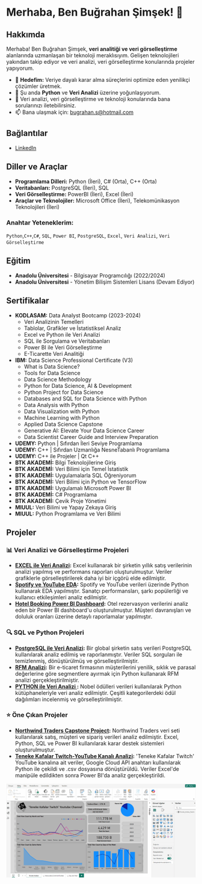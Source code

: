 # Merhaba, Ben Buğrahan Şimşek! 👋

## Hakkımda
Merhaba! Ben Buğrahan Şimşek, **veri analitiği ve veri görselleştirme** alanlarında uzmanlaşan bir teknoloji meraklısıyım. Gelişen teknolojileri yakından takip ediyor ve veri analizi, veri görselleştirme konularında projeler yapıyorum. 

- 🌟 **Hedefim:** Veriye dayalı karar alma süreçlerini optimize eden yenilikçi çözümler üretmek.
- 🌱 Şu anda **Python** ve **Veri Analizi** üzerine yoğunlaşıyorum.
- 💬 Veri analizi, veri görselleştirme ve teknoloji konularında bana sorularınızı iletebilirsiniz.
- 📫 Bana ulaşmak için: [bugrahan.s@hotmail.com](mailto:bugrahan.s@hotmail.com)

## Bağlantılar
- [LinkedIn](https://www.linkedin.com/in/bugrahansimsek)

## Diller ve Araçlar
- **Programlama Dilleri:** Python (İleri), C# (Orta), C++ (Orta)
- **Veritabanları:** PostgreSQL (İleri), SQL
- **Veri Görselleştirme:** PowerBI (İleri), Excel (İleri)
- **Araçlar ve Teknolojiler:** Microsoft Office (İleri), Telekomünikasyon Teknolojileri (İleri)

### Anahtar Yeteneklerim:
`Python`,`C++`,`C#`, `SQL`, `Power BI`, `PostgreSQL`, `Excel`, `Veri Analizi`, `Veri Görselleştirme`

## Eğitim
- **Anadolu Üniversitesi** - Bilgisayar Programcılığı (2022/2024)
- **Anadolu Üniversitesi** - Yönetim Bilişim Sistemleri Lisans (Devam Ediyor)

## Sertifikalar
- **KODLASAM:** Data Analyst Bootcamp (2023-2024)
  - Veri Analizinin Temelleri
  - Tablolar, Grafikler ve İstatistiksel Analiz
  - Excel ve Python ile Veri Analizi
  - SQL ile Sorgulama ve Veritabanları
  - Power BI ile Veri Görselleştirme
  - E-Ticarette Veri Analitiği
- **IBM:** Data Science Professional Certificate (V3)
  - What is Data Science?
  - Tools for Data Science
  - Data Science Methodology
  - Python for Data Science, AI & Development
  - Python Project for Data Science
  - Databases and SQL for Data Science with Python
  - Data Analysis with Python
  - Data Visualization with Python
  - Machine Learning with Python
  - Applied Data Science Capstone
  - Generative AI: Elevate Your Data Science Career
  - Data Scientist Career Guide and Interview Preparation
- **UDEMY:** Python | Sıfırdan İleri Seviye Programlama
- **UDEMY:** C++ | Sıfırdan Uzmanlığa NesneTabanlı Programlama
- **UDEMY:** C++ ile Projeler | Qt C++
- **BTK AKADEMİ:** Bilgi Teknolojilerine Giriş
- **BTK AKADEMİ:** Veri Bilimi için Temel İstatistik
- **BTK AKADEMİ:** Uygulamalarla SQL Öğreniyorum
- **BTK AKADEMİ:** Veri Bilimi için Python ve TensorFlow
- **BTK AKADEMİ:** Uygulamalı Microsoft Power BI
- **BTK AKADEMİ:** C# Programlama
- **BTK AKADEMİ:** Çevik Proje Yönetimi
- **MIUUL:** Veri Bilimi ve Yapay Zekaya Giriş
- **MIUUL:** Python Programlama ve Veri Bilimi

## Projeler

### 📊 Veri Analizi ve Görselleştirme Projeleri
- **[EXCEL ile Veri Analizi](https://github.com/bugrahansimsek/Sales-Dashboard):** Excel kullanarak bir şirketin yıllık satış verilerinin analizi yapılmış ve performans raporları oluşturulmuştur. Veriler grafiklerle görselleştirilerek daha iyi bir içgörü elde edilmiştir.
- **[Spotify ve YouTube EDA](https://github.com/bugrahansimsek/Spotify-and-Youtube-EDA):** Spotify ve YouTube verileri üzerinde Python kullanarak EDA yapılmıştır. Sanatçı performansları, şarkı popülerliği ve kullanıcı etkileşimleri analiz edilmiştir.
- **[Hotel Booking Power BI Dashboard](https://github.com/bugrahansimsek/Hotel-Booking-PowerBI-Dashboard):** Otel rezervasyon verilerini analiz eden bir Power BI dashboard'u oluşturulmuştur. Müşteri davranışları ve doluluk oranları üzerine detaylı raporlamalar yapılmıştır.

### 🔍 SQL ve Python Projeleri
- **[PostgreSQL ile Veri Analizi](https://github.com/bugrahansimsek/SQL-PROJECT):** Bir global şirketin satış verileri PostgreSQL kullanılarak analiz edilmiş ve raporlanmıştır. Veriler SQL sorguları ile temizlenmiş, dönüştürülmüş ve görselleştirilmiştir.
- **[RFM Analizi](https://github.com/bugrahansimsek/RFM-Analysis):** Bir e-ticaret firmasının müşterilerini yenilik, sıklık ve parasal değerlerine göre segmentlere ayırmak için Python kullanarak RFM analizi gerçekleştirilmiştir.
- **[PYTHON ile Veri Analizi ](https://github.com/bugrahansimsek/PYTHON-PROJECT):** Nobel ödülleri verileri kullanılarak Python kütüphaneleriyle veri analiz edilmiştir. Çeşitli kategorilerdeki ödül dağılımları incelenmiş ve görselleştirilmiştir.

### ⭐ Öne Çıkan Projeler
- **[Northwind Traders Capstone Project](https://github.com/bugrahansimsek/Northwind-Traders-Capstone-Project):** Northwind Traders veri seti kullanılarak satış, müşteri ve sipariş verileri analiz edilmiştir. Excel, Python, SQL ve Power BI kullanılarak karar destek sistemleri oluşturulmuştur.
- **[Teneke Kafalar Twitch-YouTube Kanalı Analizi](https://github.com/bugrahansimsek/TenekeKafalarTwitch-YoutubeChannel-Analysis):** 'Teneke Kafalar Twitch' YouTube kanalına ait veriler, Google Cloud API anahtarı kullanılarak Python ile çekildi ve .csv dosyasına dönüştürüldü. Veriler Excel'de manipüle edildikten sonra Power BI'da analiz gerçekleştirildi.

![Teneke Kafalar Analizi Görseli](https://github.com/bugrahansimsek/TenekeKafalarTwitch-YoutubeChannel-Analysis/blob/main/TenekeKafalarTwitch.gif)
